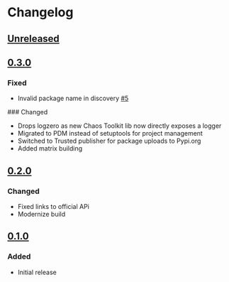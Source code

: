 # Changelog

## [Unreleased][]

[Unreleased]: https://github.com/chaostoolkit-incubator/chaostoolkit-service-fabric/compare/0.3.0...HEAD

## [0.3.0][]

[0.3.0]: https://github.com/chaostoolkit-incubator/chaostoolkit-service-fabric/compare/0.2.0...0.3.0


### Fixed

* Invalid package name in discovery [#5][5]

[5]: https://github.com/chaostoolkit-incubator/chaostoolkit-service-fabric/issues/5

### Changed

* Drops logzero as new Chaos Toolkit lib now directly exposes a logger
* Migrated to PDM instead of setuptools for project management
* Switched to Trusted publisher for package uploads to Pypi.org
* Added matrix building

## [0.2.0][]

[0.2.0]: https://github.com/chaostoolkit-incubator/chaostoolkit-service-fabric/compare/0.1.0...0.2.0


### Changed

- Fixed links to official APi
- Modernize build


## [0.1.0][]

[0.1.0]: https://github.com/chaostoolkit-incubator/chaostoolkit-service-fabric/tree/0.1.0

### Added

-   Initial release